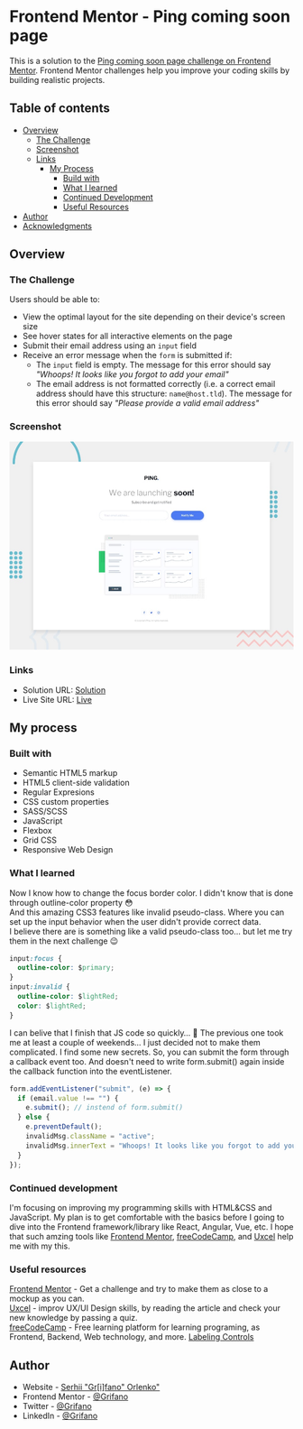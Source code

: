 # Frontend Mentor - Ping coming soon page

This is a solution to the [Ping coming soon page challenge on Frontend Mentor](https://www.frontendmentor.io/challenges/ping-single-column-coming-soon-page-5cadd051fec04111f7b848da).
Frontend Mentor challenges help you improve your coding skills by building realistic projects.

## Table of contents

- [Overview](#overview)
  - [The Challenge](#the-challenge)
  - [Screenshot](#screenshot)
  - [Links](#links)
    - [My Process](#my-process)
      - [Build with](#built-with)
      - [What I learned](#what-i-learned)
      - [Continued Development](#continued-development)
      - [Useful Resources](#useful-resources)
- [Author](#author)
- [Acknowledgments](#acknowledgments)

## Overview

### The Challenge

Users should be able to:

- View the optimal layout for the site depending on their device's screen size
- See hover states for all interactive elements on the page
- Submit their email address using an `input` field
- Receive an error message when the `form` is submitted if:
  - The `input` field is empty. The message for this error should say _"Whoops! It looks like you forgot to add your email"_
  - The email address is not formatted correctly (i.e. a correct email address should have this structure: `name@host.tld`). The message for this error should say _"Please provide a valid email address"_

### Screenshot

![](./images/ScreenShot.jpg)

### Links

- Solution URL: [Solution]()
- Live Site URL: [Live](https://grifano.github.io/FM__Ping-single-column-coming-soon-page/)

## My process

### Built with

- Semantic HTML5 markup
- HTML5 client-side validation
- Regular Expresions
- CSS custom properties
- SASS/SCSS
- JavaScript
- Flexbox
- Grid CSS
- Responsive Web Design

### What I learned

Now I know how to change the focus border color. I didn't know that is done through outline-color property 😳  
And this amazing CSS3 features like invalid pseudo-class. Where you can set up the input behavior when the user didn't provide correct data.  
I believe there are is something like a valid pseudo-class too... but let me try them in the next challenge 😉

```css
input:focus {
  outline-color: $primary;
}
input:invalid {
  outline-color: $lightRed;
  color: $lightRed;
}
```

I can belive that I finish that JS code so quickly… 🥹
The previous one took me at least a couple of weekends... I just decided not to make them complicated. I find some new secrets. So, you can submit the form through a callback event too. And doesn't need to write form.submit() again inside the callback function into the eventListener.

```js
form.addEventListener("submit", (e) => {
  if (email.value !== "") {
    e.submit(); // instend of form.submit()
  } else {
    e.preventDefault();
    invalidMsg.className = "active";
    invalidMsg.innerText = "Whoops! It looks like you forgot to add your email";
  }
});
```

### Continued development

I'm focusing on improving my programming skills with HTML&CSS and JavaScript. My plan is to get comfortable with the basics before I going to dive into the Frontend framework/library like React, Angular, Vue, etc.
I hope that such amzing tools like [Frontend Mentor](https://www.frontendmentor.io/), [freeCodeCamp](https://www.freecodecamp.org/learn), and [Uxcel](https://uxcel.com?invite=EE4PBID94EEH) help me with my this.

### Useful resources

[Frontend Mentor](https://www.frontendmentor.io/) - Get a challenge and try to make them as close to a mockup as you can.  
[Uxcel](https://uxcel.com?invite=EE4PBID94EEH) - improv UX/UI Design skills, by reading the article and check your new knowledge by passing a quiz.  
[freeCodeCamp](https://www.freecodecamp.org/learn) - Free learning platform for learning programing, as Frontend, Backend, Web technology, and more.
[Labeling Controls](https://www.w3.org/WAI/tutorials/forms/labels/)

## Author

- Website - [Serhii "Gr[i]fano" Orlenko"](https://grifano.webflow.io/)
- Frontend Mentor - [@Grifano](https://www.frontendmentor.io/profile/Grifano)
- Twitter - [@Grifano](https://twitter.com/OrlenkoSerhii)
- LinkedIn - [@Grifano](https://www.linkedin.com/in/serhii-orlenko-44aaa4a3/)

<!-- ## Acknowledgments -->
